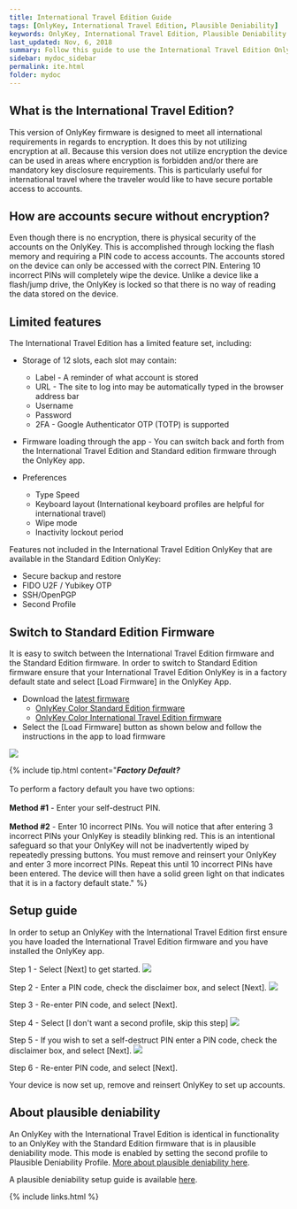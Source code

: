 ```yaml
---
title: International Travel Edition Guide
tags: [OnlyKey, International Travel Edition, Plausible Deniability]
keywords: OnlyKey, International Travel Edition, Plausible Deniability
last_updated: Nov, 6, 2018
summary: Follow this guide to use the International Travel Edition OnlyKey
sidebar: mydoc_sidebar
permalink: ite.html
folder: mydoc
---
```


## What is the International Travel Edition?

This version of OnlyKey firmware is designed to meet all international requirements in regards to encryption. It does this by not utilizing encryption at all. Because this version does not utilize encryption the device can be used in areas where encryption is forbidden and/or there are mandatory key disclosure requirements. This is particularly useful for international travel where the traveler would like to have secure portable access to accounts.

## How are accounts secure without encryption?

Even though there is no encryption, there is physical security of the accounts on the OnlyKey. This is accomplished through locking the flash memory and requiring a PIN code to access accounts. The accounts stored on the device can only be accessed with the correct PIN. Entering 10 incorrect PINs will completely wipe the device. Unlike a device like a flash/jump drive, the OnlyKey is locked so that there is no way of reading the data stored on the device.

## Limited features

The International Travel Edition has a limited feature set, including:

- Storage of 12 slots, each slot may contain:
  - Label - A reminder of what account is stored
  - URL - The site to log into may be automatically typed in the browser address bar
  - Username
  - Password
  - 2FA - Google Authenticator OTP (TOTP) is supported

- Firmware loading through the app - You can switch back and forth from the International Travel Edition and Standard edition firmware through the OnlyKey app.

- Preferences
  - Type Speed
  - Keyboard layout (International keyboard profiles are helpful for international travel)
  - Wipe mode
  - Inactivity lockout period

Features not included in the International Travel Edition OnlyKey that are available in the Standard Edition OnlyKey:
- Secure backup and restore
- FIDO U2F / Yubikey OTP
- SSH/OpenPGP
- Second Profile

## Switch to Standard Edition Firmware

It is easy to switch between the International Travel Edition firmware and the Standard Edition firmware. In order to switch to Standard Edition firmware ensure that your International Travel Edition OnlyKey is in a factory default state and select [Load Firmware] in the OnlyKey App.

- Download the [latest firmware](https://github.com/trustcrypto/OnlyKey-Firmware/releases/latest/)
  - [OnlyKey Color Standard Edition firmware](https://github.com/trustcrypto/OnlyKey-Firmware/releases/download/v0.2-beta.7/Signed_OnlyKey_Beta7_STD_Color.txt)
  - [OnlyKey Color International Travel Edition firmware](https://github.com/trustcrypto/OnlyKey-Firmware/releases/download/v0.2-beta.7/Signed_OnlyKey_Beta7_IN_TRVL_Color.txt)
- Select the [Load Firmware] button as shown below and follow the instructions in the app to load firmware

![](https://raw.githubusercontent.com/trustcrypto/trustcrypto.github.io/master/images/ite6.png)

{% include tip.html content="***Factory Default?***<br><br>
To perform a factory default you have two options:
<br>
<br>
**Method #1** - Enter your self-destruct PIN.
<br>
<br>
**Method #2** - Enter 10 incorrect PINs. You will notice that after entering 3 incorrect PINs your OnlyKey is steadily blinking red. This is an intentional safeguard so that your OnlyKey will not be inadvertently wiped by repeatedly pressing buttons. You must remove and reinsert your OnlyKey and enter 3 more incorrect PINs. Repeat this until 10 incorrect PINs have been entered. The device will then have a solid green light on that indicates that it is in a factory default state." %}

## Setup guide

In order to setup an OnlyKey with the International Travel Edition first ensure you have loaded the International Travel Edition firmware and you have installed the OnlyKey app.

Step 1 - Select [Next] to get started.
![](https://raw.githubusercontent.com/trustcrypto/trustcrypto.github.io/master/images/ite1.png)

Step 2 - Enter a PIN code, check the disclaimer box, and select [Next].
![](https://raw.githubusercontent.com/trustcrypto/trustcrypto.github.io/master/images/ite2.png)

Step 3 - Re-enter PIN code, and select [Next].

Step 4 - Select [I don't want a second profile, skip this step]
![](https://raw.githubusercontent.com/trustcrypto/trustcrypto.github.io/master/images/ite4.png)

Step 5 - If you wish to set a self-destruct PIN enter a PIN code, check the disclaimer box, and select [Next].
![](https://raw.githubusercontent.com/trustcrypto/trustcrypto.github.io/master/images/ite5.png)

Step 6 - Re-enter PIN code, and select [Next].

Your device is now set up, remove and reinsert OnlyKey to set up accounts.

## About plausible deniability

An OnlyKey with the International Travel Edition is identical in functionality to an OnlyKey with the Standard Edition firmware that is in plausible deniability mode. This mode is enabled by setting the second profile to Plausible Deniability Profile. [More about plausible deniability here](https://docs.crp.to/features.html#plausible-deniability-international-travel-edition-and-standard-edition-of-firmware).

A plausible deniability setup guide is available [here](https://docs.crp.to/pdguide.html).

{% include links.html %}

